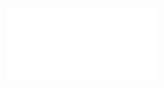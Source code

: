 ![KOUDOU/RESEAU/23-10-05_Jeudi/Exolab-Pratique-VLAN-Decouverte-VTP-01.pdf](KOUDOU/RESEAU/23-10-05_Jeudi/Exolab-Pratique-VLAN-Decouverte-VTP-01.pdf)